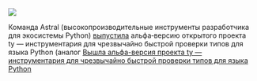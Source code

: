 <!--2025-05-08 11:24:02-->
<div class="yb">
  <div class="rss habr"><img src="https://habrastorage.org/getpro/habr/upload_files/d13/dbe/99f/d13dbe99f8836f87a3812170389dc15c.png" /><p>Команда Astral (высокопроизводительные инструменты разработчика для&nbsp;экосистемы Python) <a href="https://github.com/astral-sh/ty" rel="noopener noreferrer nofollow">выпустила</a> альфа‑версию открытого проекта ty&nbsp;— инструментария для&nbsp;чрезвычайно&nbsp;быстрой проверки типов для языка Python (аналог <a... <p class="titl"><a href="https://habr.com/ru/news/907904/?utm_source=habrahabr&utm_medium=rss&utm_campaign=907904">Вышла альфа-версия проекта ty — инструментария для чрезвычайно быстрой проверки типов для языка Python</a></p></div>
</div>
